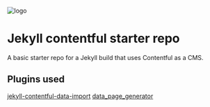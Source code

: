 ![logo]('Jekyll.png')
# Jekyll contentful starter repo

A basic starter repo for a Jekyll build that uses Contentful as a CMS.

## Plugins used

[jekyll-contentful-data-import](https://github.com/contentful/jekyll-contentful-data-import)
[data_page_generator](https://github.com/avillafiorita/jekyll-datapage_gen)
